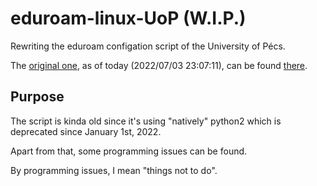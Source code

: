 # eduroam-linux-UoP (W.I.P.)

Rewriting the eduroam configation script of the University of Pécs.

The [original one](https://github.com/clyhtsuriva/eduroam-linux-UoP/blob/main/eduroam-linux-UoP-original.py), as of today (2022/07/03 23:07:11), can be found [there](https://cat.eduroam.org/).

## Purpose

The script is kinda old since it's using "natively" python2 which is deprecated since January 1st, 2022.

Apart from that, some programming issues can be found.

By programming issues, I mean "things not to do".
